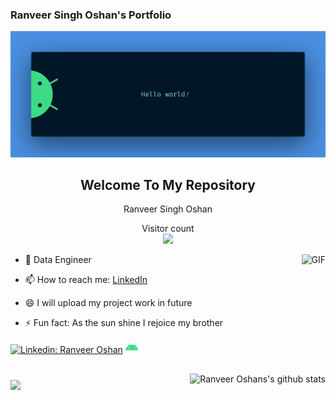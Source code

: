### Ranveer Singh Oshan's Portfolio

<p align="center">
 
 
 <img src="https://github.com/SanjoyPator1/SanjoyPator1/blob/master/banner.png?raw=true" alt="Hello world">

 
 <h2 align="center">Welcome To My Repository</h2>
 <p align="center"> Ranveer Singh Oshan </p>
</p>

<p align="center"> 
  Visitor count<br>
  <img src="https://profile-counter.glitch.me/Ranveer-Oshan/count.svg" />
</p>

<img align="right" alt="GIF" src="https://media.giphy.com/media/836HiJc7pgzy8iNXCn/giphy.gif" />

- 🌱 Data Engineer
- 📫 How to reach me:
[LinkedIn](https://www.linkedin.com/in/ranveer-singh-156a70152/)


- 😄 I will upload my project work in future
- ⚡ Fun fact: As the sun shine I rejoice my brother

[![Linkedin: Ranveer Oshan](https://img.shields.io/badge/-Ranveer_oshan-blue?style=flat-square&logo=Linkedin&logoColor=white&link=https://www.linkedin.com/in/ranveer-singh-156a70152/)](https://www.linkedin.com/in/ranveer-singh-156a70152/)  <code><img height="20" src="https://raw.githubusercontent.com/github/explore/80688e429a7d4ef2fca1e82350fe8e3517d3494d/topics/android/android.png"></code>

<p align="center">
 
 <h2>     </h2>

</p>

 <img style="padding-top:10px;" align="left" src="https://github-readme-stats.vercel.app/api/top-langs/?username=Ranveer-Oshan&theme=dark&hide_langs_below=1"  />



<a href="https://github.com/Ranveer-Oshan">
 <img style=”padding-top:30px;” align="right" src="https://github-readme-stats.vercel.app/api?username=Ranveer-Oshan&show_icons=true&theme=dracula&line_height=27" alt="Ranveer Oshans's github stats"/>
</a>

